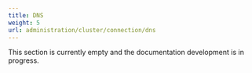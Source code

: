 ```yaml
---
title: DNS
weight: 5
url: administration/cluster/connection/dns
---
```


This section is currently empty and the documentation development is in progress.